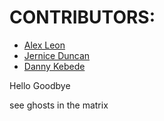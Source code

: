 # CONTRIBUTORS:


- [Alex Leon](https://github.com/aleon510)
- [Jernice Duncan](https://github.com/jerniceduncan)
- [Danny Kebede](https://github.com/dannythedeveloper1)

Hello
Goodbye


see ghosts in the matrix